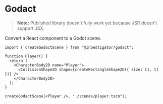 # Godact

> **Note:** Published library doesn't fully work yet because JSR doesn't support JSX.

Convert a React component to a Godot scene.

```tsx
import { createGodactScene } from "@inbestigator/godact";

function Player() {
  return (
    <CharacterBody2D name="Player">
      <CollisionShape2D shape={createRectangleShape2D({ size: [1, 1] })} />
    </CharacterBody2D>
  );
}

createGodactScene(<Player />, "./scenes/player.tscn");
```
